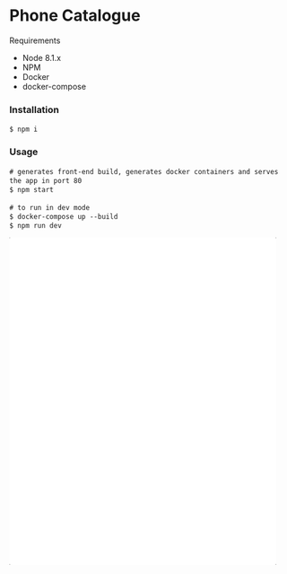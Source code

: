 # Phone Catalogue

Requirements
- Node 8.1.x
- NPM
- Docker
- docker-compose
 
### Installation
```
$ npm i
```

### Usage

```
# generates front-end build, generates docker containers and serves the app in port 80
$ npm start

# to run in dev mode
$ docker-compose up --build
$ npm run dev
```

![alt tag](https://raw.githubusercontent.com/sorodrigo/phone-catalog/master/phone-catalogue.gif)
